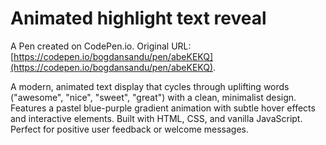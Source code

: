 # Animated highlight text reveal

A Pen created on CodePen.io. Original URL: [https://codepen.io/bogdansandu/pen/abeKEKQ](https://codepen.io/bogdansandu/pen/abeKEKQ).

A modern, animated text display that cycles through uplifting words ("awesome", "nice", "sweet", "great") with a clean, minimalist design. Features a pastel blue-purple gradient animation with subtle hover effects and interactive elements. Built with HTML, CSS, and vanilla JavaScript. Perfect for positive user feedback or welcome messages.